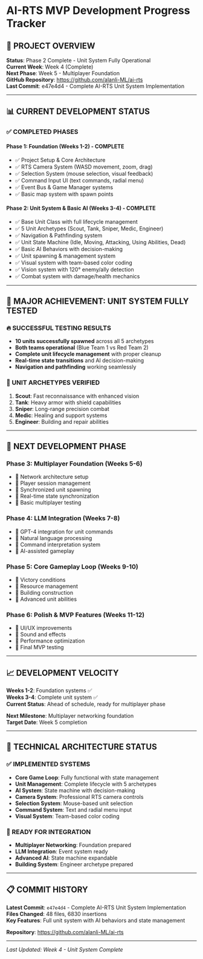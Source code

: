 # AI-RTS MVP Development Progress Tracker

## 🎯 PROJECT OVERVIEW
**Status**: Phase 2 Complete - Unit System Fully Operational  
**Current Week**: Week 4 (Complete)  
**Next Phase**: Week 5 - Multiplayer Foundation  
**GitHub Repository**: https://github.com/alanli-ML/ai-rts  
**Last Commit**: e47e4d4 - Complete AI-RTS Unit System Implementation

---

## 📊 CURRENT DEVELOPMENT STATUS

### ✅ COMPLETED PHASES

#### **Phase 1: Foundation (Weeks 1-2) - COMPLETE**
- ✅ Project Setup & Core Architecture
- ✅ RTS Camera System (WASD movement, zoom, drag)
- ✅ Selection System (mouse selection, visual feedback)
- ✅ Command Input UI (text commands, radial menu)
- ✅ Event Bus & Game Manager systems
- ✅ Basic map system with spawn points

#### **Phase 2: Unit System & Basic AI (Weeks 3-4) - COMPLETE**
- ✅ Base Unit Class with full lifecycle management
- ✅ 5 Unit Archetypes (Scout, Tank, Sniper, Medic, Engineer)
- ✅ Navigation & Pathfinding system
- ✅ Unit State Machine (Idle, Moving, Attacking, Using Abilities, Dead)
- ✅ Basic AI Behaviors with decision-making
- ✅ Unit spawning & management system
- ✅ Visual system with team-based color coding
- ✅ Vision system with 120° enemy/ally detection
- ✅ Combat system with damage/health mechanics

---

## 🎉 MAJOR ACHIEVEMENT: UNIT SYSTEM FULLY TESTED

### **🔥 SUCCESSFUL TESTING RESULTS**
- **10 units successfully spawned** across all 5 archetypes
- **Both teams operational** (Blue Team 1 vs Red Team 2)
- **Complete unit lifecycle management** with proper cleanup
- **Real-time state transitions** and AI decision-making
- **Navigation and pathfinding** working seamlessly

### **🎯 UNIT ARCHETYPES VERIFIED**
1. **Scout**: Fast reconnaissance with enhanced vision
2. **Tank**: Heavy armor with shield capabilities
3. **Sniper**: Long-range precision combat
4. **Medic**: Healing and support systems
5. **Engineer**: Building and repair abilities

---

## 🚀 NEXT DEVELOPMENT PHASE

### **Phase 3: Multiplayer Foundation (Weeks 5-6)**
- 🔄 Network architecture setup
- 🔄 Player session management
- 🔄 Synchronized unit spawning
- 🔄 Real-time state synchronization
- 🔄 Basic multiplayer testing

### **Phase 4: LLM Integration (Weeks 7-8)**
- 🔄 GPT-4 integration for unit commands
- 🔄 Natural language processing
- 🔄 Command interpretation system
- 🔄 AI-assisted gameplay

### **Phase 5: Core Gameplay Loop (Weeks 9-10)**
- 🔄 Victory conditions
- 🔄 Resource management
- 🔄 Building construction
- 🔄 Advanced unit abilities

### **Phase 6: Polish & MVP Features (Weeks 11-12)**
- 🔄 UI/UX improvements
- 🔄 Sound and effects
- 🔄 Performance optimization
- 🔄 Final MVP testing

---

## 📈 DEVELOPMENT VELOCITY

**Weeks 1-2**: Foundation systems ✅  
**Weeks 3-4**: Complete unit system ✅  
**Current Status**: Ahead of schedule, ready for multiplayer phase

**Next Milestone**: Multiplayer networking foundation  
**Target Date**: Week 5 completion

---

## 🔧 TECHNICAL ARCHITECTURE STATUS

### **✅ IMPLEMENTED SYSTEMS**
- **Core Game Loop**: Fully functional with state management
- **Unit Management**: Complete lifecycle with 5 archetypes
- **AI System**: State machine with decision-making
- **Camera System**: Professional RTS camera controls
- **Selection System**: Mouse-based unit selection
- **Command System**: Text and radial menu input
- **Visual System**: Team-based color coding

### **🔄 READY FOR INTEGRATION**
- **Multiplayer Networking**: Foundation prepared
- **LLM Integration**: Event system ready
- **Advanced AI**: State machine expandable
- **Building System**: Engineer archetype prepared

---

## 📋 COMMIT HISTORY

**Latest Commit**: `e47e4d4` - Complete AI-RTS Unit System Implementation  
**Files Changed**: 48 files, 6830 insertions  
**Key Features**: Full unit system with AI behaviors and state management

**Repository**: https://github.com/alanli-ML/ai-rts

---

*Last Updated: Week 4 - Unit System Complete* 